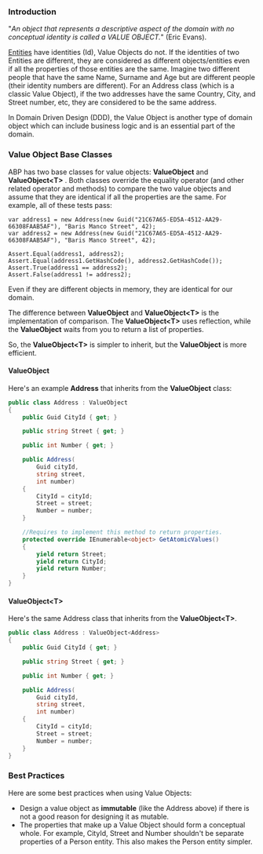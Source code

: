 ### Introduction

"*An object that represents a descriptive aspect of the domain with no
conceptual identity is called a VALUE OBJECT.*" (Eric Evans).

[Entities](Entities.md) have identities
(Id), Value Objects do not. If the identities of two
Entities are different, they are considered as different
objects/entities even if all the properties of those entities are the
same. Imagine two different people that have the same Name, Surname and Age but
are different people (their identity numbers are different). For an Address class (which 
is a classic Value Object), if the two addresses have the same Country, City, and Street number, etc,
they are considered to be the same address.

In Domain Driven Design (DDD), the Value Object is another type of domain
object which can include business logic and is an essential part of the
domain.

### Value Object Base Classes

ABP has two base classes for value objects: **ValueObject** and **ValueObject&lt;T&gt;** . Both classes override the equality operator (and other related operator and methods) to compare the two value objects and assume that they are identical if all the properties are the same. For example, all of these tests pass:

```
var address1 = new Address(new Guid("21C67A65-ED5A-4512-AA29-66308FAAB5AF"), "Baris Manco Street", 42);
var address2 = new Address(new Guid("21C67A65-ED5A-4512-AA29-66308FAAB5AF"), "Baris Manco Street", 42);

Assert.Equal(address1, address2);
Assert.Equal(address1.GetHashCode(), address2.GetHashCode());
Assert.True(address1 == address2);
Assert.False(address1 != address2);
```

Even if they are different objects in memory, they are identical for our domain.

The difference between **ValueObject** and **ValueObject&lt;T&gt;** is the implementation of comparison. The **ValueObject&lt;T&gt;** uses reflection, while the **ValueObject** waits from you to return a list of properties.

So, the **ValueObject&lt;T&gt;** is simpler to inherit, but the **ValueObject** is more efficient.

#### ValueObject

Here's an example **Address** that inherits from the **ValueObject** class:

```csharp
public class Address : ValueObject
{
    public Guid CityId { get; }

    public string Street { get; }

    public int Number { get; }

    public Address(
        Guid cityId,
        string street,
        int number)
    {
        CityId = cityId;
        Street = street;
        Number = number;
    }

    //Requires to implement this method to return properties.
    protected override IEnumerable<object> GetAtomicValues()
    {
        yield return Street;
        yield return CityId;
        yield return Number;
    }
}
```

#### **ValueObject&lt;T&gt;**

Here's the same Address class that inherits from the **ValueObject&lt;T&gt;**.

````csharp
public class Address : ValueObject<Address>
{
    public Guid CityId { get; }

    public string Street { get; }

    public int Number { get; }

    public Address(
        Guid cityId,
        string street,
        int number)
    {
        CityId = cityId;
        Street = street;
        Number = number;
    }
}
````



### Best Practices

Here are some best practices when using Value Objects:

-   Design a value object as **immutable** (like the Address above)
    if there is not a good reason for designing it as mutable.
-   The properties that make up a Value Object should form a conceptual
    whole. For example, CityId, Street and Number shouldn't be separate
    properties of a Person entity. This also makes the Person entity
    simpler.

